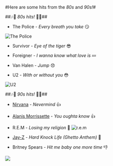 #Here are some hits from the *80s* and *90s!*#

##:notes::musical_note: *80s hits!* :musical_note::notes:##

  - The Police - *Every breath you take* :smirk:

  ![The Police](http://cps-static.rovicorp.com/3/JPG_400/MI0002/121/MI0002121715.jpg?partner=allrovi.com)

  - Survivor -  *Eye of the tiger* :sunglasses:

  - Foreigner - *I wanna know what love is* :zzz:

  - Van Halen - *Jump* :disappointed:

  - U2 - *With or without you* :flushed:
  
  ![U2](http://upload.wikimedia.org/wikipedia/en/d/d8/U2-teenagers.jpg)

##:notes::musical_note: *90s hits!* :musical_note::notes:##
  - [Nirvana](http://nirvana.com) - *Nevermind* :+1:

  - [Alanis Morrissette](http://alanis.com) - *You oughta know* :+1:

  - R.E.M - *Losing my religion* :clap: ![r.e.m](http://www.retroweb.com/rem/publicity/Murmur2.jpg)

  - [Jay-Z](http://lifeandtimes.com/) - *Hard Knock Life (Ghetto Anthem)* :punch:

  - Britney Spears - *Hit me baby one more time* :-1:

  ![](http://24.media.tumblr.com/tumblr_lvtev4RNn91r3ty02o1_500.gif)
